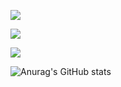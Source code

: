 <a href="https://jaehee831.notion.site/Hi-I-m-Jaehee-7869403b0bca403aabcfd7ae5e4cc1c3?pvs=4" target="_blank"><img src="https://img.shields.io/badge/CV-66DEB1?style=flat&logo=Notion&logoColor=000000"/></a>

<a href="https://jaehee831.github.io/" target="_blank"><img src="https://img.shields.io/badge/Tech Blog-9999FF?style=flat&logo=GitHub&logoColor=181717"/></a>

<a href="https://github.com/jaehee831" target="_blank"><img src="https://img.shields.io/badge/Tech Blog-B2FCE4?style=flat&logo=Instagram&logoColor=E4405F"/></a>


![Anurag's GitHub stats](https://github-readme-stats.vercel.app/api?username=jaehee831&show_icons=true&theme=radical)
